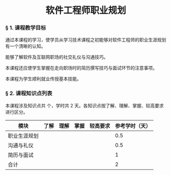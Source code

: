 # <center>软件工程师职业规划</center>

### &sect; 1. 课程教学目标

通过本课程的学习，使学员从学习技术课程之初能够对软件工程师的职业生涯规划有一个清晰的认知。

能够了解软件及互联网职场的社交礼仪与沟通技巧。

本课程还应使学生掌握在走向职场时的简历撰写技巧与面试环节的注意事项。

本课程为学生顺利就业传授基本技能。

### &sect; 2. 课程知识点列表

本课程涉及知识点共  个，学时共 2 天。各知识点按了解、理解、掌握、较高要求进行区分。

|模块|了解|理解|掌握|较高要求|参考学时（天）|
|-|-|-|-|-|-|
|职业生涯规划|||||0.5
|沟通与礼仪|||||0.5
|简历与面试|||||1
|合计|||||2|